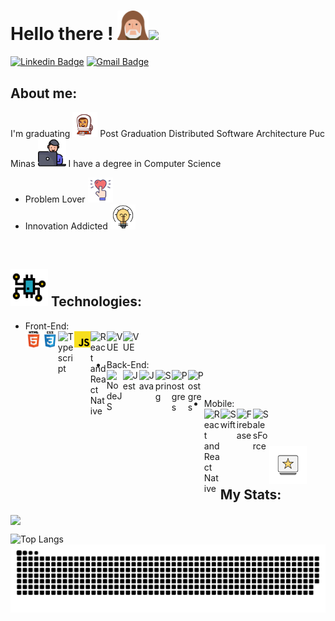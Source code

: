 # Hello there ! <img src="https://github.com/antoniopantoja/antoniopantoja/blob/main/assets/iconfinder_obiwan-kenobi_1626629.svg" width="50"><img src="https://media.giphy.com/media/hvRJCLFzcasrR4ia7z/giphy.gif" width="50">

[![Linkedin Badge](https://img.shields.io/badge/-LinkedIn-blue?style=flat-square&logo=Linkedin&logoColor=white)]()
[![Gmail Badge](https://img.shields.io/badge/-Gmail-c14438?style=flat-square&logo=Gmail&logoColor=white)](mailto:)

## About me:

I'm graduating <img src="https://github.com/antoniopantoja/antoniopantoja/blob/main/assets/iconfinder_astronaut_5267458.svg" width="40"> Post Graduation Distributed Software Architecture Puc Minas <img src="https://github.com/antoniopantoja/antoniopantoja/blob/main/assets/nerd.png" width="45">  I have a degree in Computer Science
<br />
- Problem Lover <img src="https://github.com/antoniopantoja/antoniopantoja/blob/main/assets/iconfinder_love-heart-romantic-marriage-18_4180551.svg" width="40">
- Innovation Addicted <img src="https://github.com/antoniopantoja/antoniopantoja/blob/main/assets/iconfinder_496_bulb_energy_idea_solution_4212938.svg" width="40">
<br />

## <img src="https://github.com/antoniopantoja/antoniopantoja/blob/main/assets/iconfinder_EXPAND_ICONFINDER_COLOR_TECHNOLOGY-01_3970121.svg" width="60"> Technologies:

  - Front-End: <div>
    <img align="left" alt="HTML5" width="26px" src="https://raw.githubusercontent.com/github/explore/80688e429a7d4ef2fca1e82350fe8e3517d3494d/topics/html/html.png" />
    <img align="left" alt="CSS3" width="26px" src="https://raw.githubusercontent.com/github/explore/80688e429a7d4ef2fca1e82350fe8e3517d3494d/topics/css/css.png" />
    <img align="left" alt="Typescript" width="26px" src="https://www.vectorlogo.zone/logos/typescriptlang/typescriptlang-icon.svg"/> 
    <img align="left" alt="Javascript" width="26px" src="https://github.com/antoniopantoja/antoniopantoja/blob/main/assets/javascript-js-logo-2949701702-seeklogo.com.png"/> 
    <img align="left" alt="React and React Native" width="26px" src="https://www.vectorlogo.zone/logos/reactjs/reactjs-icon.svg"/>
    <img align="left" alt="VUE" width="26px" src="https://www.vectorlogo.zone/logos/vuejs/vuejs-icon.svg"/> 
    <img align="left" alt="VUE" width="26px" src="https://www.vectorlogo.zone/logos/angular/angular-icon.svg"/> 
    </div>
  
  <br/>
  
  - Back-End: <div>
    <img align="left" alt="NodeJS" width="26px" src="https://www.vectorlogo.zone/logos/nodejs/nodejs-icon.svg"/> 
    <img align="left" alt="Jest" width="26px" src="https://www.vectorlogo.zone/logos/jestjsio/jestjsio-icon.svg"/>
    <img align="left" alt="Java" width="26px" src="https://www.vectorlogo.zone/logos/java/java-icon.svg"/>
    <img align="left" alt="Spring" width="26px" src="https://www.vectorlogo.zone/logos/springio/springio-icon.svg"/>
    <img align="left" alt="Postgres" width="26px" src="https://www.vectorlogo.zone/logos/postgresql/postgresql-icon.svg"/> 
    <img align="left" alt="Postgres" width="26px" src="https://www.vectorlogo.zone/logos/dotnet/dotnet-icon.svg"/> 
   </div>
   
   <br/>
  
  - Mobile: <div>
    <img align="left" alt="React and React Native" width="26px" src="https://www.vectorlogo.zone/logos/reactjs/reactjs-icon.svg"/>
    <img align="left" alt="Swift" width="26px" src="https://www.vectorlogo.zone/logos/swift/swift-icon.svg"/>
    <img align="left" alt="Firebase" width="26px" src="https://www.vectorlogo.zone/logos/firebase/firebase-icon.svg"/>
    <img align="left" alt="SalesForce" width="26px" src="https://www.vectorlogo.zone/logos/salesforce/salesforce-icon.svg"/>
   </div>

<br/>

## <img src="https://github.com/antoniopantoja/antoniopantoja/blob/main/assets/iconfinder_JD-12_2259880.svg" width="60"> My Stats:

<img align="center" src="https://github-readme-stats.vercel.app/api?username=Fernand0Souza&bg_color=30,e96443,904e95&text_color=fff&count_private=true&show_icons=true&line_height=40&icon_color=fff&title_color=fff&hide_border=true"/>
                         
![Top Langs](https://github-readme-stats.vercel.app/api/top-langs/?username=Fernand0Souza&bg_color=30,e96443,904e95&text_color=fff&count_private=false&icon_color=fff&title_color=fff&hide_border=true&hide=css,html,jupyter%20notebook)
<br>
<img src="https://github.com/antoniopantoja/antoniopantoja/blob/main/assets/github-user-contribution.svg">


